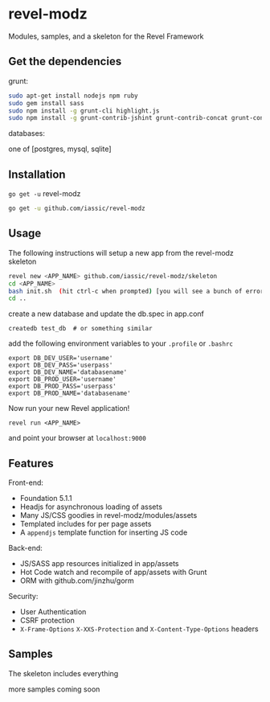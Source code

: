 revel-modz
==========

Modules, samples, and a skeleton for the Revel Framework


Get the dependencies
--------------

grunt:

``` Bash
sudo apt-get install nodejs npm ruby
sudo gem install sass
sudo npm install -g grunt-cli highlight.js
sudo npm install -g grunt-contrib-jshint grunt-contrib-concat grunt-contrib-uglify grunt-contrib-coffee grunt-markdown grunt-contrib-sass grunt-contrib-less
```

databases:

one of [postgres, mysql, sqlite]


Installation
--------------

`go get -u` revel-modz

``` Bash
go get -u github.com/iassic/revel-modz
```


Usage
---------------
The following instructions will setup a new app from the revel-modz skeleton

``` Bash
revel new <APP_NAME> github.com/iassic/revel-modz/skeleton
cd <APP_NAME>
bash init.sh  (hit ctrl-c when prompted) [you will see a bunch of errors initially]
cd ..
```

create a new database and update the db.spec in app.conf 

```
createdb test_db  # or something similar
```

add the following environment variables to your `.profile` or `.bashrc`
```
export DB_DEV_USER='username'
export DB_DEV_PASS='userpass'
export DB_DEV_NAME='databasename'
export DB_PROD_USER='username'
export DB_PROD_PASS='userpass'
export DB_PROD_NAME='databasename'
```

Now run your new Revel application!


```
revel run <APP_NAME>
```

and  point your browser at `localhost:9000`


Features
----------------

Front-end:

- Foundation 5.1.1
- Headjs for asynchronous loading of assets
- Many JS/CSS goodies in revel-modz/modules/assets
- Templated includes for per page assets
- A `appendjs` template function for inserting JS code

Back-end:

- JS/SASS app resources initialized in app/assets
- Hot Code watch and recompile of app/assets with Grunt
- ORM with github.com/jinzhu/gorm

Security:

- User Authentication
- CSRF protection
- `X-Frame-Options` `X-XXS-Protection` and `X-Content-Type-Options` headers


Samples
----------------

The skeleton includes everything

more samples coming soon
